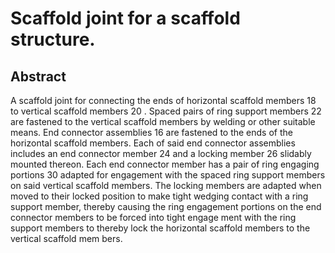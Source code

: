 # Scaffold joint for a scaffold structure.

## Abstract
A scaffold joint for connecting the ends of horizontal scaffold members 18 to vertical scaffold members 20 . Spaced pairs of ring support members 22 are fastened to the vertical scaffold members by welding or other suitable means. End connector assemblies 16 are fastened to the ends of the horizontal scaffold members. Each of said end connector assemblies includes an end connector member 24 and a locking member 26 slidably mounted thereon. Each end connector member has a pair of ring engaging portions 30 adapted for engagement with the spaced ring support members on said vertical scaffold members. The locking members are adapted when moved to their locked position to make tight wedging contact with a ring support member, thereby causing the ring engagement portions on the end connector members to be forced into tight engage ment with the ring support members to thereby lock the horizontal scaffold members to the vertical scaffold mem bers.